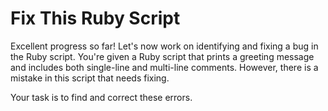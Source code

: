 # Fix This Ruby Script

Excellent progress so far! Let's now work on identifying and fixing a bug in the Ruby script. You're given a Ruby script that prints a greeting message and includes both single-line and multi-line comments. However, there is a mistake in this script that needs fixing.

Your task is to find and correct these errors.